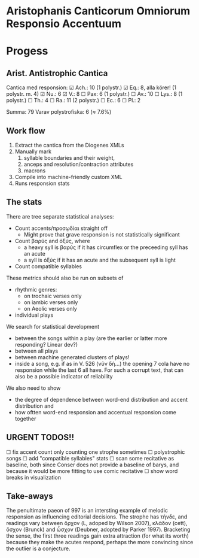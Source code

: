 # Aristophanis Canticorum Omniorum Responsio Accentuum

# Progess

## Arist. Antistrophic Cantica

Cantica med responsion: 
☑︎ Ach.: 10 (1 polystr.)
☑︎ Eq.: 8, alla körer! (1 polystr. m. 4)
☑︎ Nu.: 6
☑︎ V.: 8
☐ Pax: 6 (1 polystr.)
☐ Av.: 10
☐ Lys.: 8 (1 polystr.)
☐ Th.: 4
☐ Ra.: 11 (2 polystr.)
☐ Ec.: 6 
☐ Pl.: 2 

Summa: 79
Varav polystrofiska: 6 (≈ 7.6%)

## Work flow
1. Extract the cantica from the Diogenes XMLs
2. Manually mark 
   1. syllable boundaries and their weight, 
   2. anceps and resolution/contraction attributes
   3. macrons
3. Compile into machine-friendly custom XML
4. Runs responsion stats 

## The stats

There are tree separate statistical analyses:

- Count accents/προσῳδίαι straight off
  - Might prove that grave responsion is not statistically significant
- Count βαρύς and ὀξύς, where
  - a heavy syll is βαρύς if it has circumflex or the preceeding syll has an acute 
  - a syll is ὀξύς if it has an acute and the subsequent syll is light
- Count compatible syllables

These metrics should also be run on subsets of 
- rhythmic genres:
  - on trochaic verses only
  - on iambic verses only
  - on Aeolic verses only
- individual plays

We search for statistical development
- between the songs within a play (are the earlier or latter more responding? Linear dev?)
- between all plays 
- between machine generated clusters of plays!
- inside a song, e.g. if as in V. 526 (νῦν δὴ...) the opening 7 cola have no responsion while the last 6 all have. For such a corrupt text, that can also be a possible indicator of reliability

We also need to show
- the degree of dependence between word-end distribution and accent distribution and
- how oftten word-end responsion and accentual responsion come together 

## URGENT TODOS!!

☐ fix accent count only counting one strophe sometimes
☐ polystrophic songs
☐ add "compatible syllables" stats
☐ scan some recitative as baseline, both since Conser does not provide a baseline of barys, and because it would be more fitting to use comic recitative 
☐ show word breaks in visualization 




## Take-aways

The penultimate paeon of  997 is an intersting example of melodic responsion as influencing editorial decisions. The strophe has τήνδε, and readings vary between ὄρχον (L, adoped by Wilson 2007), κλάδον (cett), ὄσχον (Brunck) and ὦσχον (Deubner, adopted by Parker 1997). Bracketing the sense, the first three readings gain extra attraction (for what its worth) because they make the acutes respond, perhaps the more convincing since the outlier is a conjecture.